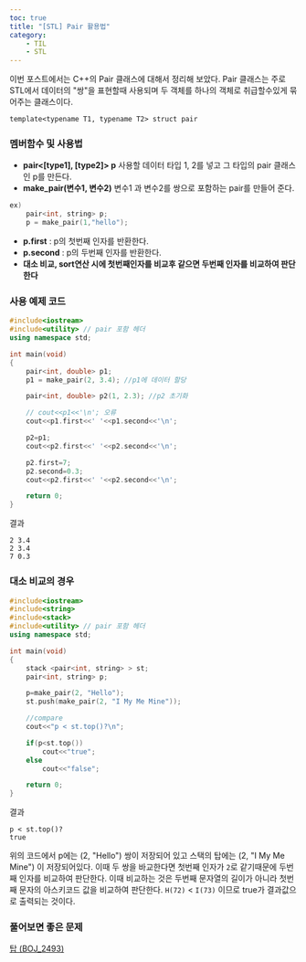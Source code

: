 ```yaml
---
toc: true
title: "[STL] Pair 활용법"
category: 
    - TIL
    - STL
---
```

이번 포스트에서는 C++의 Pair 클래스에 대해서 정리해 보았다. 
Pair 클래스는 주로 STL에서 데이터의 "쌍"을 표현할때 사용되며 두 객체를 하나의 객체로 취급할수있게 묶어주는 클래스이다.

```template<typename T1, typename T2> struct pair```
### 멤버함수 및 사용법
- **pair<[type1], [type2]> p**
사용할 데이터 타입 1, 2를 넣고 그 타입의 pair 클래스인 p를 만든다.
- **make_pair(변수1, 변수2)**
변수1 과 변수2를 쌍으로 포함하는 pair를 만들어 준다.
```cpp 
ex) 
    pair<int, string> p;
    p = make_pair(1,"hello");
````
- **p.first** : p의 첫번째 인자를 반환한다.
- **p.second** : p의 두번째 인자를 반환한다.
- **대소 비교, sort연산 시에 첫번째인자를 비교후 같으면 두번째 인자를 비교하여 판단한다**

### 사용 예제 코드
```cpp
#include<iostream>
#include<utility> // pair 포함 헤더
using namespace std;

int main(void)
{
    pair<int, double> p1;
    p1 = make_pair(2, 3.4); //p1에 데이터 할당

    pair<int, double> p2(1, 2.3); //p2 초기화

    // cout<<p1<<'\n'; 오류
    cout<<p1.first<<' '<<p1.second<<'\n';

    p2=p1;
    cout<<p2.first<<' '<<p2.second<<'\n';

    p2.first=7;
    p2.second=0.3;
    cout<<p2.first<<' '<<p2.second<<'\n';

    return 0;
}
```

결과
```
2 3.4
2 3.4
7 0.3
```
### 대소 비교의 경우

```cpp
#include<iostream>
#include<string>
#include<stack>
#include<utility> // pair 포함 헤더
using namespace std;

int main(void)
{
    stack <pair<int, string> > st;
    pair<int, string> p;

    p=make_pair(2, "Hello");
    st.push(make_pair(2, "I My Me Mine"));

    //compare 
    cout<<"p < st.top()?\n";

    if(p<st.top()) 
        cout<<"true";
    else 
        cout<<"false";

    return 0;
}
```

결과
```
p < st.top()?
true
```

위의 코드에서 p에는 (2, "Hello") 쌍이 저장되어 있고 스택의 탑에는 (2, "I My Me Mine") 이 저장되어있다. 이때 두 쌍을 바교한다면 첫번째 인자가 ```2```로 같기때문에 두번째 인자를 비교하여 판단한다. 이때 비교하는 것은 두번째 문자열의 길이가 아니라 첫번째 문자의 아스키코드 값을 비교하여 판단한다. ```H(72)``` < ```I(73)``` 이므로 true가 결과값으로 출력되는 것이다.

### 풀어보면 좋은 문제

[탑 (BOJ_2493)](https://www.acmicpc.net/problem/2493)